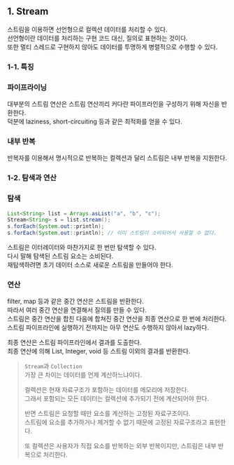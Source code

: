 ## 1. Stream

스트림을 이용하면 선언형으로 컬렉션 데이터를 처리할 수 있다.  
선언형이란 데이터를 처리하는 구현 코드 대신, 질의로 표현하는 것이다.  
또한 멀티 스레드로 구현하지 않아도 데이터를 투명하게 병렬적으로 수행할 수 있다.

### 1-1. 특징

### 파이프라이닝

대부분의 스트림 연산은 스트림 연산끼리 커다란 파이프라인을 구성하기 위해 자신을 반환한다.  
덕분에 laziness, short-circuiting 등과 같은 최적화를 얻을 수 있다.

### 내부 반복

반복자를 이용해서 명시적으로 반복하는 컬렉션과 달리 스트림은 내부 반복을 지원한다.

### 1-2. 탐색과 연산

### 탐색
```java
List<String> list = Arrays.asList("a", "b", "c");
Stream<String> s = list.stream();
s.forEach(System.out::println);
s.forEach(System.out::println); // 이미 스트림이 소비되어서 사용할 수 없다.
```

스트림은 이터레이터와 마찬가지로 한 번만 탐색할 수 있다.  
다시 말해 탐색된 스트림 요소는 소비된다.  
재탐색하려면 초기 데이터 소스로 새로운 스트림을 만들어야 한다.

### 연산

filter, map 등과 같은 중간 연산은 스트림을 반환한다.  
따라서 여러 중간 연산을 연결해서 질의를 만들 수 있다.  
스트림은 중간 연산을 합친 다음에 합쳐진 중간 연산을 최종 연산으로 한 번에 처리한다.  
스트림 파이프라인에 실행하기 전까지는 아무 연산도 수행하지 않아서 lazy하다.

최종 연산은 스트림 파이프라인에서 결과를 도출한다.  
최종 연산에 의해 List, Integer, void 등 스트림 이외의 결과를 반환한다.

> `Stream`과 `Collection`  
> 가장 큰 차이는 데이터를 언제 계산하느냐이다.  
> 
> 컬렉션은 현재 자료구조가 포함하는 데이터를 메모리에 저장한다.  
> 그래서 포함되는 모든 데이터는 컬렉션에 추가되기 전에 계산되어야 한다.  
> 
> 반면 스트림은 요청할 때만 요소를 계산하는 고정된 자료구조이다.  
> 스트림에 요소를 추가하거나 제거할 수 없기 때문에 고정된 자료구조라고 표현한다.  
> 
> 또 컬렉션은 사용자가 직접 요소를 반복하는 외부 반복이지만, 스트림은 내부 반복으로 처리한다.
